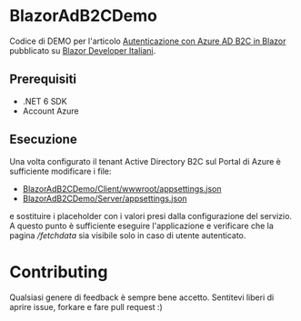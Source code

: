 # BlazorAdB2CDemo

Codice di DEMO per l'articolo [Autenticazione con Azure AD B2C in Blazor](https://blazordev.it/articoli/autenticazione-con-azure-ad-b2c-in-blazor/) pubblicato su [Blazor Developer Italiani](https://blazordev.it/).

## Prerequisiti
- .NET 6 SDK
- Account Azure

## Esecuzione
Una volta configurato il tenant Active Directory B2C sul Portal di Azure è sufficiente modificare i file:
- [BlazorAdB2CDemo/Client/wwwroot/appsettings.json](./BlazorAdB2CDemo/Client/wwwroot/appsettings.json)
- [BlazorAdB2CDemo/Server/appsettings.json](./BlazorAdB2CDemo/Server/appsettings.json)

e sostituire i placeholder con i valori presi dalla configurazione del servizio. A questo punto è sufficiente eseguire l'applicazione e verificare che la pagina */fetchdata* sia visibile solo in caso di utente autenticato.

# Contributing
Qualsiasi genere di feedback è sempre bene accetto. Sentitevi liberi di aprire issue, forkare e fare pull request :)

